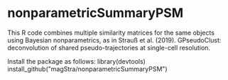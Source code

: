 # nonparametricSummaryPSM
This R code combines multiple similarity matrices for the same objects using Bayesian nonparametrics, as in  Strauß et al. (2019). GPseudoClust: deconvolution of shared pseudo-trajectories at single-cell resolution. 

Install the package as follows:
library(devtools)
install_github("magStra/nonparametricSummaryPSM")
